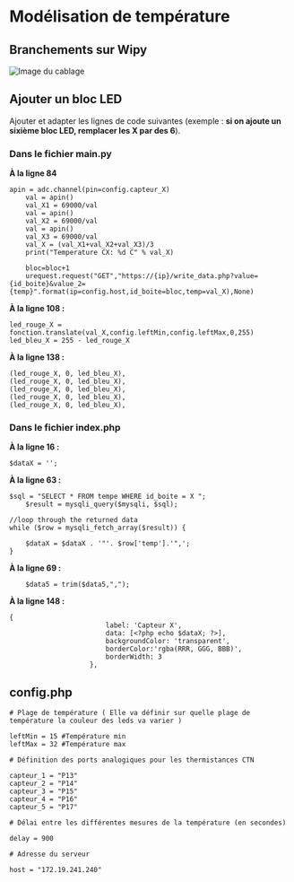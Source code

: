 # Modélisation de température

## Branchements sur Wipy

![Image du cablage](https://image.noelshack.com/fichiers/2019/26/2/1561474011-wipy-branchements.png)

## Ajouter un bloc LED

Ajouter et adapter les lignes de code suivantes (exemple : **si on ajoute un sixième bloc LED, remplacer les X par des 6**).

### Dans le fichier **main.py**

**À la ligne 84**
```
apin = adc.channel(pin=config.capteur_X)
    val = apin()
    val_X1 = 69000/val
    val = apin()
    val_X2 = 69000/val
    val = apin()
    val_X3 = 69000/val
    val_X = (val_X1+val_X2+val_X3)/3
    print("Temperature CX: %d C" % val_X)

    bloc=bloc+1
    urequest.request("GET","https://{ip}/write_data.php?value={id_boite}&value_2={temp}".format(ip=config.host,id_boite=bloc,temp=val_X),None)

```

**À la ligne 108 :**
```
led_rouge_X = fonction.translate(val_X,config.leftMin,config.leftMax,0,255)
led_bleu_X = 255 - led_rouge_X
```





**À la ligne 138 :**
```
(led_rouge_X, 0, led_bleu_X),
(led_rouge_X, 0, led_bleu_X),
(led_rouge_X, 0, led_bleu_X),
(led_rouge_X, 0, led_bleu_X),
(led_rouge_X, 0, led_bleu_X),
```
### Dans le fichier **index.php**

**À la ligne 16 :**
```
$dataX = '';
```
**À la ligne 63 :**
```
$sql = "SELECT * FROM tempe WHERE id_boite = X ";
	$result = mysqli_query($mysqli, $sql);

//loop through the returned data
while ($row = mysqli_fetch_array($result)) {

	$dataX = $dataX . '"'. $row['temp'].'",';
}
```
**À la ligne 69 :**
```
	$data5 = trim($data5,",");
```



**À la ligne 148 :**
```
{
		                label: 'Capteur X',
		                data: [<?php echo $dataX; ?>],
		                backgroundColor: 'transparent',
		                borderColor:'rgba(RRR, GGG, BBB)',
		                borderWidth: 3
		            },
```

## config.php

```
# Plage de température ( Elle va définir sur quelle plage de température la couleur des leds va varier )

leftMin = 15 #Température min
leftMax = 32 #Température max

# Définition des ports analogiques pour les thermistances CTN

capteur_1 = "P13"
capteur_2 = "P14"
capteur_3 = "P15"
capteur_4 = "P16"
capteur_5 = "P17"

# Délai entre les différentes mesures de la température (en secondes)

delay = 900

# Adresse du serveur

host = "172.19.241.240"
```
